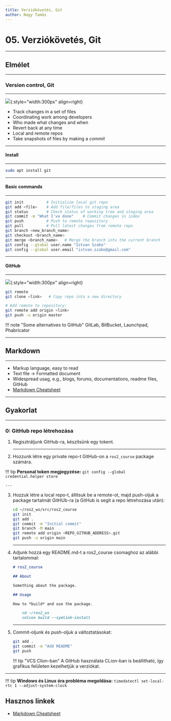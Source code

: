 ```yaml
---
title: Verziókövetés, Git
author: Nagy Tamás
---
```


# 05. Verziókövetés, Git

---

## Elmélet

--- 


### Version control, Git

---

![](https://cdn.freebiesupply.com/logos/thumbs/2x/git-logo.png){:style="width:300px" align=right}



- Track changes in a set of files
- Coordinating work among developers
- Who made what changes and when
- Revert back at any time
- Local and remote repos
- Take snapshots of files by making a *commit*
 
---


#### Install

---

```bash
sudo apt install git
```

---

#### Basic commands

---

```bash
git init          # Initialize local git repo
git add <file>    # Add file/files to staging area
git status        # Check status of working tree and staging area
git commit -m "What I've done"    # Commit changes in index
git push          # Push to remote repository
git pull          # Pull latest changes from remote repo
git branch <new_branch_name>
git checkout <branch_name>
git merge <branch_name>   # Merge the branch into the current branch
git config --global user.name "Istvan Szabo"
git config --global user.email "istvan.szabo@gmail.com"

```




---

#### GitHub

---

![](https://miro.medium.com/max/719/1*WaaXnUvhvrswhBJSw4YTuQ.png){:style="width:300px" align=right}


```bash
git remote
git clone <link>   # Copy repo into a new directory

# Add remote to repository:
git remote add origin <link>
git push -u origin master
```


!!! note "Some alternatives to GitHub"
    GitLab, BitBucket, Launchpad, Phabricator 

---

## Markdown

---

- Markup language, easy to read
- Text file &rarr; Formatted document
- Widespread usag, e.g., blogs, forums, documentations, readme files, GitHub 
- [Markdown Cheatsheet](https://github.com/adam-p/markdown-here/wiki/Markdown-Cheatsheet)

---

## Gyakorlat

---

### 0: GitHub repo létrehozása

1. Regisztráljunk GitHub-ra, készítsünk egy tokent.

    ---

2. Hozzunk létre egy private repo-t GitHub-on a `ros2_course` package számára.


!!! tip
    **Personal token megjegyzése:** `git config --global credential.helper store`


    ---


3. Hozzuk létre a local repo-t, állítsuk be a remote-ot, majd push-oljuk a package
tartalmát GitHUb-ra (a GitHub is segít a repo létrehozása után):

    ```bash
    cd ~/ros2_ws/src/ros2_course
    git init
    git add .
    git commit -m "Initial commit"
    git branch -M main
    git remote add origin <REPO_GITHUB_ADDRESS>.git
    git push -u origin main
    ```



    ---


4. Adjunk hozzá egy README.md-t a ros2_course csomaghoz az alábbi tartalommal:
 
    ```markdown
    # ros2_course

    ## About
    
    Something about the package.

    ## Usage
   
    How to *build* and use the package.
   
        cd ~/ros2_ws
        colcon build --symlink-install
    ```
    
    ---

5. Commit-oljunk és push-oljuk a változtatásokat:

    ```bash
    git add .
    git commit -m "Add README"
    git push
    ```

    !!! tip "VCS Clion-ban"
        A GitHub használata CLion-ban is beállítható, így grafikus felületen kezelhetjük a verziókat.

---

!!! tip
    **Windows és Linux óra probléma megoldása:** `timedatectl set-local-rtc 1 --adjust-system-clock`



## Hasznos linkek

- [Markdown Cheatsheet](https://github.com/adam-p/markdown-here/wiki/Markdown-Cheatsheet)


